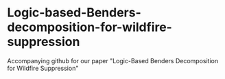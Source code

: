 # Logic-based-Benders-decomposition-for-wildfire-suppression
Accompanying github for our paper "Logic-Based Benders Decomposition for Wildfire Suppression"
